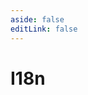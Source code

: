 ```yaml
---
aside: false
editLink: false
---
```


# I18n

<script setup>
import Chart from '../../components/SampleChart.vue'
import data from '../../data/sample/i18n/index.json'
</script>
<Chart :js="data['index.js']" :html="data['index.html']" :css="data['index.css']" title="I18n"/>

<!--@include: @/data/sample/i18n/index.md-->